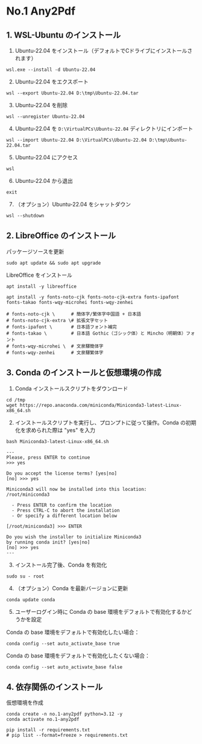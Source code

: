 # No.1 Any2Pdf

## 1. WSL-Ubuntu のインストール

1. Ubuntu-22.04 をインストール（デフォルトでCドライブにインストールされます）

```
wsl.exe --install -d Ubuntu-22.04
```

2. Ubuntu-22.04 をエクスポート

```
wsl --export Ubuntu-22.04 D:\tmp\Ubuntu-22.04.tar
```

3. Ubuntu-22.04 を削除

```
wsl --unregister Ubuntu-22.04
```

4. Ubuntu-22.04 を `D:\VirtualPCs\Ubuntu-22.04` ディレクトリにインポート

```
wsl --import Ubuntu-22.04 D:\VirtualPCs\Ubuntu-22.04 D:\tmp\Ubuntu-22.04.tar
```

5. Ubuntu-22.04 にアクセス

```
wsl
```

6. Ubuntu-22.04 から退出

```
exit
```


7. （オプション）Ubuntu-22.04 をシャットダウン

```
wsl --shutdown
```

## 2. LibreOffice のインストール

パッケージソースを更新

```
sudo apt update && sudo apt upgrade
```

LibreOffice をインストール

```
apt install -y libreoffice
```

```
apt install -y fonts-noto-cjk fonts-noto-cjk-extra fonts-ipafont fonts-takao fonts-wqy-microhei fonts-wqy-zenhei

# fonts-noto-cjk \      # 簡体字/繁体字中国語 + 日本語
# fonts-noto-cjk-extra \# 拡張文字セット
# fonts-ipafont \       # 日本語フォント補完
# fonts-takao \         # 日本語 Gothic（ゴシック体）と Mincho（明朝体）フォント
# fonts-wqy-microhei \  # 文泉驛簡体字
# fonts-wqy-zenhei      # 文泉驛繁体字
```

## 3. Conda のインストールと仮想環境の作成

1. Conda インストールスクリプトをダウンロード

```
cd /tmp
wget https://repo.anaconda.com/miniconda/Miniconda3-latest-Linux-x86_64.sh
```

2. インストールスクリプトを実行し、プロンプトに従って操作。Conda の初期化を求められた際は "yes" を入力

```
bash Miniconda3-latest-Linux-x86_64.sh

---
Please, press ENTER to continue
>>> yes

Do you accept the license terms? [yes|no]
[no] >>> yes

Miniconda3 will now be installed into this location:
/root/miniconda3

  - Press ENTER to confirm the location
  - Press CTRL-C to abort the installation
  - Or specify a different location below

[/root/miniconda3] >>> ENTER

Do you wish the installer to initialize Miniconda3
by running conda init? [yes|no]
[no] >>> yes
---
```

3. インストール完了後、Conda を有効化

```
sudo su - root
```

4. （オプション）Conda を最新バージョンに更新

```
conda update conda
```

5. ユーザーログイン時に Conda の base 環境をデフォルトで有効化するかどうかを設定

Conda の base 環境をデフォルトで有効化したい場合：

```
conda config --set auto_activate_base true
```

Conda の base 環境をデフォルトで有効化したくない場合：

```
conda config --set auto_activate_base false
```

## 4. 依存関係のインストール

仮想環境を作成

```
conda create -n no.1-any2pdf python=3.12 -y
conda activate no.1-any2pdf
```

```
pip install -r requirements.txt
# pip list --format=freeze > requirements.txt
```

